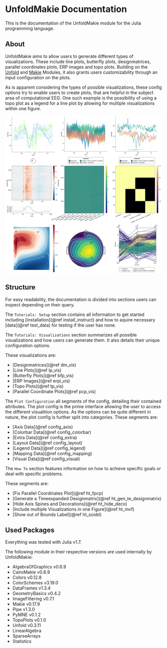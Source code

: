 # UnfoldMakie Documentation


This is the documentation of the UnfoldMakie module for the Julia programming language. 

## About

UnfoldMakie aims to allow users to generate different types of visualizations. 
These include line plots, butterfly plots, designmatrices, parallel coordinates plots, ERP images and topo plots.
Building on the [Unfold](https://github.com/unfoldtoolbox/unfold.jl/) and [Makie](https://makie.juliaplots.org/stable/) Modules, it also grants users customizability through an input configuration on the plots.

As is apparent considering the types of possible visualizations, these config options try to enable users to create plots, that are helpful in the subject area of computational EEG.
One such example is the possibility of using a topo plot as a legend for a line plot by allowing for multiple visualizations within one figure.

![Coordinated Multiple Views](./images/every_plot.png)

## Structure

For easy readability, the documentation is divided into sections users can inspect depending on their query.

The `Tutorials: Setup` section contains all information to get started including [installation](@ref install_instruct) and how to aquire necessary [data](@ref test_data) for testing if the user has none.

The `Tutorials: Visualizations` section summarizes all possible visualizations and how users can generate them. 
It also details their unique configuration options.

These visualizations are:
- [Designmatrices](@ref dm_vis)
- [Line Plots](@ref lp_vis)
- [Butterfly Plots](@ref bfp_vis)
- [ERP Images](@ref erpi_vis)
- [Topo Plots](@ref tp_vis)
- [Parallel Coordinate Plots](@ref pcp_vis)

The `Plot Configuration` all segments of the config, detailing their contained attributes.
The plot config is the prime interface allowing the user to access the different visualition options. As the options can be quite different in nature, the plot config is further split into categories.
These segments are:
- [Axis Data](@ref config_axis)
- [Colorbar Data](@ref config_colorbar)
- [Extra Data](@ref config_extra)
- [Layout Data](@ref config_layout)
- [Legend Data](@ref config_legend)
- [Mapping Data](@ref config_mapping)
- [Visual Data](@ref config_visual)

The `How To` section features information on how to achieve specific goals or deal with specific problems.

These segments are:
- [Fix Parallel Coordinates Plot](@ref ht_fpcp)
- [Generate a Timeexpanded Designmatrix](@ref ht_gen_te_designmatrix)
- [Hide Axis Spines and Decorations](@ref ht_hide_deco)
- [Include multiple Visualizations in one Figure](@ref ht_mvf)
- [Show out of Bounds Label](@ref ht_soobl)

## Used Packages
Everything was tested with Julia v1.7.

The following module in their respective versions are used internally by UnfoldMakie:
- AlgebraOfGraphics v0.6.9
- CairoMakie v0.8.9
- Colors v0.12.8
- ColorSchemes v3.19.0
- DataFrames v1.3.4
- GeometryBasics v0.4.2
- ImageFiltering v0.7.1
- Makie v0.17.9
- Pipe v1.3.0
- PyMNE v0.1.2
- TopoPlots v0.1.0
- Unfold v0.3.11
- LinearAlgebra 
- SparseArrays
- Statistics
